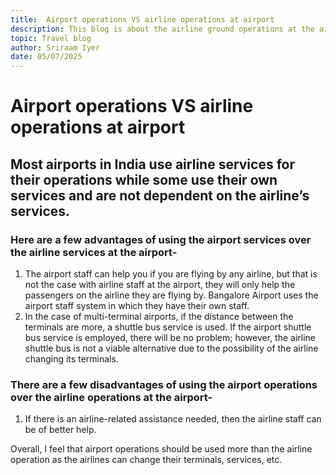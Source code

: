 ```yaml
---
title:  Airport operations VS airline operations at airport
description: This blog is about the airline ground operations at the airport and the airport operations
topic: Travel blog
author: Sriraam Iyer
date: 05/07/2025
---
```


# Airport operations VS airline operations at airport

## Most airports in India use airline services for their operations while some use their own services and are not dependent on the airline’s services.

### Here are a few advantages of using the airport services over the airline services at the airport-
1. The airport staff can help you if you are flying by any airline, but that is not the case with airline staff at the airport, they will only help the passengers on the
airline they are flying by.
Bangalore Airport uses the airport staff system in which they have their own staff.
2. In the case of multi-terminal airports, if the distance between the terminals are more, a shuttle bus service is used. If the airport shuttle bus service is employed,
there will be no problem; however, the airline shuttle bus is not a viable alternative due to the possibility of the airline changing its terminals.

### There are a few disadvantages of using the airport operations over the airline operations at the airport-
1. If there is an airline-related assistance needed, then the airline staff can be of better help.

Overall, I feel that airport operations should be used more than the airline operation as the airlines can change their terminals, services, etc.

